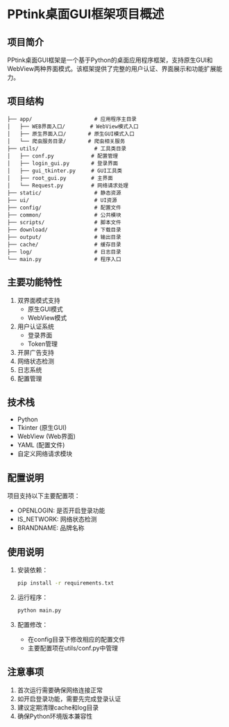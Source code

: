 # PPtink桌面GUI框架项目概述

## 项目简介
PPtink桌面GUI框架是一个基于Python的桌面应用程序框架，支持原生GUI和WebView两种界面模式。该框架提供了完整的用户认证、界面展示和功能扩展能力。

## 项目结构
```
├── app/                    # 应用程序主目录
│   ├── WEB界面入口/        # WebView模式入口
│   ├── 原生界面入口/       # 原生GUI模式入口
│   └── 爬虫服务目录/       # 爬虫相关服务
├── utils/                  # 工具类目录
│   ├── conf.py            # 配置管理
│   ├── login_gui.py       # 登录界面
│   ├── gui_tkinter.py     # GUI工具类
│   ├── root_gui.py        # 主界面
│   └── Request.py         # 网络请求处理
├── static/                 # 静态资源
├── ui/                     # UI资源
├── config/                 # 配置文件
├── common/                 # 公共模块
├── scripts/                # 脚本文件
├── download/               # 下载目录
├── output/                 # 输出目录
├── cache/                  # 缓存目录
├── log/                    # 日志目录
└── main.py                 # 程序入口
```

## 主要功能特性
1. 双界面模式支持
   - 原生GUI模式
   - WebView模式
2. 用户认证系统
   - 登录界面
   - Token管理
3. 开屏广告支持
4. 网络状态检测
5. 日志系统
6. 配置管理

## 技术栈
- Python
- Tkinter (原生GUI)
- WebView (Web界面)
- YAML (配置文件)
- 自定义网络请求模块

## 配置说明
项目支持以下主要配置项：
- OPENLOGIN: 是否开启登录功能
- IS_NETWORK: 网络状态检测
- BRANDNAME: 品牌名称

## 使用说明
1. 安装依赖：
   ```bash
   pip install -r requirements.txt
   ```

2. 运行程序：
   ```bash
   python main.py
   ```

3. 配置修改：
   - 在config目录下修改相应的配置文件
   - 主要配置项在utils/conf.py中管理

## 注意事项
1. 首次运行需要确保网络连接正常
2. 如开启登录功能，需要先完成登录认证
3. 建议定期清理cache和log目录
4. 确保Python环境版本兼容性 